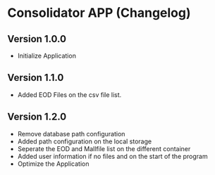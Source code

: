 # Consolidator APP (Changelog)

## Version 1.0.0 
- Initialize Application

## Version 1.1.0
- Added EOD Files on the csv file list.

## Version 1.2.0
- Remove database path configuration
- Added path configuration on the local storage
- Seperate the EOD and Mallfile list on the different container
- Added user information if no files and on the start of the program
- Optimize the Application

